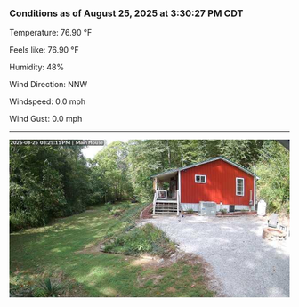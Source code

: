 ### Conditions as of August 25, 2025 at 3:30:27 PM CDT 

Temperature: 76.90 &deg;F

Feels like: 76.90 &deg;F

Humidity: 48%

Wind Direction: NNW

Windspeed: 0.0 mph

Wind Gust: 0.0 mph

---

<img src="./images/latest.jpeg"/>

